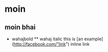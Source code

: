 # moin
## moin bhai
* wahajbold
** wahaj italic
this is [an example] (http://facebook.com/"link") inline link
